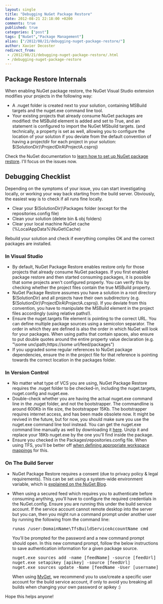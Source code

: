 ```yaml
---
layout: single
title: "Debugging NuGet Package Restore"
date: 2012-08-21 22:18:00 +0200
comments: true
published: true
categories: ["post"]
tags: ["NuGet","Package Management"]
alias: ["/2012/08/21/debugging-nuget-package-restore/"]
author: Xavier Decoster
redirect_from:
 - /2012/08/21/debugging-nuget-package-restore/.html
 - /debugging-nuget-package-restore
---
```

<h2>Package Restore Internals</h2>

<p>When enabling NuGet package restore, the NuGet Visual Studio extension modifies your projects in the following way:</p>

<ul>
<li>A .nuget folder is created next to your solution, containing MSBuild targets and the nuget.exe command line tool.</li>
<li>Your existing projects that already consume NuGet packages are modified: the <restorePackages> MSBuild element is added and set to True, and an <import> statement is configured to import the NuGet MSbuild targets. (and technically, a <solutionDir> property is set as well, allowing you to configure the location of your solution if you deviate from the default convention of having a projectdir for each project in your solution: $(SolutionDir)\ProjectDirA\ProjectA.csproj)</li>
</ul>

<p>Check the NuGet documentation to <a href="http://docs.nuget.org/docs/workflows/using-nuget-without-committing-packages" target="_blank">learn how to set up NuGet package restore</a>. I'll focus on the issues now.</p>

<h2>Debugging Checklist</h2>

<p>Depending on the symptoms of your issue, you can start investigating locally, or working your way back starting from the build server. Obviously, the easiest way is to check if all runs fine locally.</p>

<ul>
<li>Clear your $(SolutionDir)\Packages folder (except for the repositories.config file)</li>
<li>Clean your solution (delete bin &amp; obj folders)</li>
<li>Clear your local machine NuGet cache (%LocalAppData%\NuGet\Cache)</li>
</ul>

<p>Rebuild your solution and check if everything compiles OK and the correct packages are installed.</p>

<h3>In Visual Studio</h3>

<ul>
<li>By default, NuGet Package Restore enables restore only for those projects that already consume NuGet packages. If you first enabled package restore and then started consuming packages, it is possible that some projects aren't configured properly. You can verify this by checking whether the project files contain the <restorePackages>true</restorePackages> MSBuild property.</li>
<li>NuGet Package Restore assumes you have a solution in a root directory $(SolutionDir) and all projects have their own subdirectory (e.g. $(SolutionDir)\ProjectDirA\ProjectA.csproj). If you deviate from this convention, you have to manipulate the <solutionDir> MSBuild element in the project files accordingly (using relative paths!).</li>
<li>Ensure the nuget.targets file <packageSources> element is pointing to the correct URL. You can define multiple package sources using a semicolon separator. The order in which they are defined is also the order in which NuGet will look for your packages. When using paths that contain spaces, also ensure to put double quotes around the entire property value declaration (e.g. <packageSources>"\some unc\path;https://some url/feed/packages"</packageSources>)</li>
<li>If you upgraded some regular references to NuGet package dependencies, ensure the <hintpath> in the project file for that reference is pointing towards the correct location in the packages folder.</li>
</ul>

<h3>In Version Control</h3>

<ul>
<li>No matter what type of VCS you are using, NuGet Package Restore requires the .nuget folder to be checked-in, including the nuget.targets, nuget.config and nuget.exe.</li>
<li>Double-check whether you are having the actual nuget.exe command line in the .nuget folder, and not the bootstrapper. The commandline is around 600Kb in file size, the bootstrapper 15Kb. The bootstrapper requires internet access, and has been made obsolete now. It might be revived in the future, but for now, you should make sure you use the nuget.exe command line tool instead. You can get the nuget.exe command line manually as well by downloading it <a href="http://nuget.org/api/v2/package/NuGet.CommandLine/2.0.0" target="_blank">here</a>. Unzip it and replace your 18Kb nuget.exe by the one you'll find inside the package.</li>
<li>Ensure you checked in the Packages\repositories.config file. When using TFS, you'll be better off <a href="/post/2011/10/17/Tell-TFS-not-to-add-NuGet-packages-to-source-control.html" target="_blank">when defining appropriate workspace mappings</a> for this.</li>
</ul>

<h3>On The Build Server</h3>

<ul>
<li>NuGet Package Restore requires a consent (due to privacy policy &amp; legal requirements). This can be set using a system-wide environment variable, which is <a href="http://blog.nuget.org/20120518/package-restore-and-consent.html" target="_blank">explained on the NuGet Blog</a>.</li>
<li><p>When using a secured feed which requires you to authenticate before consuming anything, you'll have to configure the required credentials in the NuGet.config. Ensure you are running this under the build service account. If the service account cannot remote desktop into the server but you can, then you might run a command prompt under another user by running the following from the command line:
<pre>runas /user:DomainName\TfsBuildServiceAccountName cmd
</pre> You'll be prompted for the password and a new command prompt should open. In this new command prompt, follow the below instructions to save authentication information for a given package source. </p>

<p><pre class="brush: plain; gutter: true; first-line: 1; tab-size: 2;  toolbar: true;">nuget.exe sources add -name [feedName] -source [feedUrl]
nuget.exe setapikey [apikey] -source [feedUrl]
nuget.exe sources update -Name [feedName -User [username] -pass [password]
</pre> When using <a href="http://www.myget.org" target="_blank">MyGet</a>, we recommend you to use/create a specific user account for the build service account, if only to avoid you breaking all builds when changing your own password or apikey :)</p></li>
</ul>

<p>Hope this helps anyone!</p>
